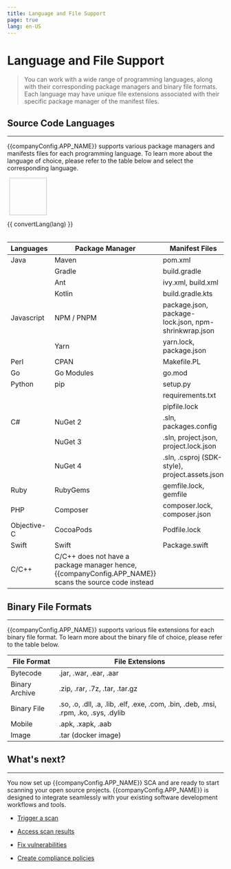 ```yaml
---
title: Language and File Support
page: true
lang: en-US
---
```


<script setup>
import { ref } from 'vue'
import { convertLang } from '../../.vitepress/helperFunctions'
import { companyConfig } from '../../../config/companyConfig.js'
const count = ref(0)
const languages = ref(["Java", "JavaScript", "Perl", "Go", "Python", "Csharp", "Cpp", "Ruby","Php", "Objective-C", "Swift"])

</script>

<style module>
  .lang:hover {
    cursor:pointer;
    background: #f5f5f5;
    color: black;
  }
</style>

<ClientOnly>

# Language and File Support

> You can work with a wide range of programming languages, along with their corresponding package managers and binary file formats. Each language may have unique file extensions associated with their specific package manager of the manifest files.

## Source Code Languages

<hr class="thick" />

{{companyConfig.APP_NAME}} supports various package managers and manifests files for each programming language. To learn more about the language of choice, please refer to the table below and select the corresponding language.

<div style="display:flex;flex-wrap: wrap">
  <a v-for="lang in languages" style="text-decoration:none" :href="`/en-US/Language-and-File-Support/${lang}-Language-Support.html`">
    <el-static-card is-border style="margin: 5px;" :class="$style.lang">
      <img :src="`/images/Language-and-File-Support/${lang}.svg`" style="width:87px;margin-left:auto;margin-right:auto;height:87px" >
      <el-txt type="body" style="display:flex;justify-content: center;margin-top:12px">{{ convertLang(lang) }}</el-txt>
    </el-static-card>
  </a>
</div>

<br />

| Languages   | Package Manager                                                                                       | Manifest Files                                       |
| ----------- | ----------------------------------------------------------------------------------------------------- | ---------------------------------------------------- |
| Java        | Maven                                                                                                 | pom.xml                                              |
|             | Gradle                                                                                                | build.gradle                                         |
|             | Ant                                                                                                   | ivy.xml, build.xml                                   |
|             | Kotlin                                                                                                | build.gradle.kts                                     |
| Javascript  | NPM / PNPM                                                                                            | package.json, package-lock.json, npm-shrinkwrap.json |
|             | Yarn                                                                                                  | yarn.lock, package.json                              |
| Perl        | CPAN                                                                                                  | Makefile.PL                                          |
| Go          | Go Modules                                                                                            | go.mod                                               |
| Python      | pip                                                                                                   | setup.py                                             |
|             |                                                                                                       | requirements.txt                                     |
|             |                                                                                                       | pipfile.lock                                         |
| C#          | NuGet 2                                                                                               | .sln, packages.config                                |
|             | NuGet 3                                                                                               | .sln, project.json, project.lock.json                |
|             | NuGet 4                                                                                               | .sln, .csproj (SDK-style), project.assets.json       |
| Ruby        | RubyGems                                                                                              | gemfile.lock, gemfile                                |
| PHP         | Composer                                                                                              | composer.lock, composer.json                         |
| Objective-C | CocoaPods                                                                                             | Podfile.lock                                         |
| Swift       | Swift                                                                                                 | Package.swift                                        |
| C/C++       | C/C++ does not have a package manager hence, {{companyConfig.APP_NAME}} scans the source code instead |                                                      |

## Binary File Formats

<hr class="thick" />

{{companyConfig.APP_NAME}} supports various file extensions for each binary file format. To learn more about the binary file of choice, please refer to the table below.

| File Format    | File Extensions                                                                      |
| -------------- | ------------------------------------------------------------------------------------ |
| Bytecode       | .jar, .war, .ear, .aar                                                               |
| Binary Archive | .zip, .rar, .7z, .tar, .tar.gz                                                       |
| Binary File    | .so, .o, .dll, .a, .lib, .elf, .exe, .com, .bin, .deb, .msi, .rpm, .ko, .sys, .dylib |
| Mobile         | .apk, .xapk, .aab                                                                    |
| Image          | .tar (docker image)                                                                  |

## What's next?

<hr class="thick" />

You now set up {{companyConfig.APP_NAME}} SCA and are ready to start scanning your open source projects. {{companyConfig.APP_NAME}} is designed to integrate seamlessly with your existing software development workflows and tools.

- [Trigger a scan](../Trigger-Scan-via-UI/)

- [Access scan results](#)

- [Fix vulnerabilities](#)

- [Create compliance policies](#)

</ClientOnly>
